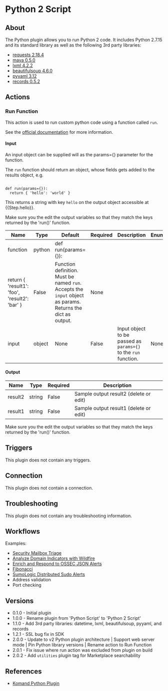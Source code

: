 
# Python 2 Script

## About

The Python plugin allows you to run Python 2 code. It includes Python 2.7.15 and its standard library as well as the following 3rd party libraries:

* [requests 2.18.4](https://www.python-requests.org/en/master/)
* [maya 0.5.0](https://pypi.python.org/pypi/maya)
* [lxml 4.2.2](http://lxml.de/)
* [beautifulsoup 4.6.0](https://www.crummy.com/software/BeautifulSoup/)
* [pyyaml 3.12](http://pyyaml.org/)
* [records 0.5.2](https://github.com/kennethreitz/records)

## Actions

### Run Function

This action is used to run custom python code using a function called `run`.

See the [official documentation](https://docs.komand.com/docs/python-script-plugin) for more information.

#### Input

An input object can be supplied will as the params={} parameter for the function.

The `run` function should return an object,
whose fields gets added to the results object, e.g.

```

def run(params={}):
  return { 'hello': 'world' }

```

This returns a string with key `hello` on the output object accessible at {{Step.hello}}.

Make sure you the edit the output variables so that they match the keys returned by the 'run()' function.

|Name|Type|Default|Required|Description|Enum|
|----|----|-------|--------|-----------|----|
|function|python|def run(params={})\:
  return { 'result1'\: 'foo', 'result2'\: 'bar' }|False|Function definition. Must be named `run`. Accepts the `input` object as params. Returns the dict as output.|None|
|input|object|None|False|Input object to be passed as `params={}` to the `run` function.|None|

#### Output

|Name|Type|Required|Description|
|----|----|--------|-----------|
|result2|string|False|Sample output result2 (delete or edit)|
|result1|string|False|Sample output result1 (delete or edit)|

Make sure you the edit the output variables so that they match the keys returned by the 'run()' function.

## Triggers

This plugin does not contain any triggers.

## Connection

This plugin does not contain a connection.

## Troubleshooting

This plugin does not contain any troubleshooting information.

## Workflows

Examples:

* [Security Mailbox Triage](https://market.komand.com/workflows/komand/security-mailbox-triage/1.0.0)
* [Analyze Domain Indicators with Wildfire](https://market.komand.com/workflows/jschipp/analyze-domain-indicators-with-wildfire/0.1.2)
* [Enrich and Respond to OSSEC JSON Alerts](https://market.komand.com/workflows/jschipp/enrich-and-respond-to-ossec-json-alerts/0.1.2)
* [Fibonacci](https://market.komand.com/workflows/jdf400/fibonacci/0.1.0)
* [SumoLogic Distributed Sudo Alerts](https://market.komand.com/workflows/jschipp/sumo-logic-distributed-sudo-alerts/0.1.1)
* Address validation
* Port checking

## Versions

* 0.1.0 - Initial plugin
* 1.0.0 - Rename plugin from 'Python Script' to 'Python 2 Script'
* 1.1.0 - Add 3rd party libraries: datetime, lxml, beautifulsoup, pyyaml, and records
* 1.2.1 - SSL bug fix in SDK
* 2.0.0 - Update to v2 Python plugin architecture | Support web server mode | Pin Python library versions | Rename action to Run Function
* 2.0.1 - Fix issue where run action was excluded from plugin on build
* 2.0.2 - Add `utilities` plugin tag for Marketplace searchability

## References

* [Komand Python Plugin](https://komand.zendesk.com/hc/en-us/articles/115000571528)
